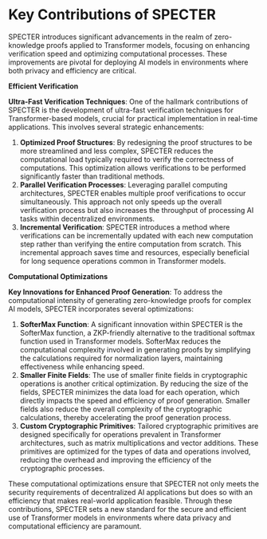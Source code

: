 # Key Contributions of SPECTER

SPECTER introduces significant advancements in the realm of zero-knowledge proofs applied to Transformer models, focusing on enhancing verification speed and optimizing computational processes. These improvements are pivotal for deploying AI models in environments where both privacy and efficiency are critical.

**Efficient Verification**

**Ultra-Fast Verification Techniques**: One of the hallmark contributions of SPECTER is the development of ultra-fast verification techniques for Transformer-based models, crucial for practical implementation in real-time applications. This involves several strategic enhancements:

1. **Optimized Proof Structures**: By redesigning the proof structures to be more streamlined and less complex, SPECTER reduces the computational load typically required to verify the correctness of computations. This optimization allows verifications to be performed significantly faster than traditional methods.
2. **Parallel Verification Processes**: Leveraging parallel computing architectures, SPECTER enables multiple proof verifications to occur simultaneously. This approach not only speeds up the overall verification process but also increases the throughput of processing AI tasks within decentralized environments.
3. **Incremental Verification**: SPECTER introduces a method where verifications can be incrementally updated with each new computation step rather than verifying the entire computation from scratch. This incremental approach saves time and resources, especially beneficial for long sequence operations common in Transformer models.

**Computational Optimizations**

**Key Innovations for Enhanced Proof Generation**: To address the computational intensity of generating zero-knowledge proofs for complex AI models, SPECTER incorporates several optimizations:

1. **SofterMax Function**: A significant innovation within SPECTER is the SofterMax function, a ZKP-friendly alternative to the traditional softmax function used in Transformer models. SofterMax reduces the computational complexity involved in generating proofs by simplifying the calculations required for normalization layers, maintaining effectiveness while enhancing speed.
2. **Smaller Finite Fields**: The use of smaller finite fields in cryptographic operations is another critical optimization. By reducing the size of the fields, SPECTER minimizes the data load for each operation, which directly impacts the speed and efficiency of proof generation. Smaller fields also reduce the overall complexity of the cryptographic calculations, thereby accelerating the proof generation process.
3. **Custom Cryptographic Primitives**: Tailored cryptographic primitives are designed specifically for operations prevalent in Transformer architectures, such as matrix multiplications and vector additions. These primitives are optimized for the types of data and operations involved, reducing the overhead and improving the efficiency of the cryptographic processes.

These computational optimizations ensure that SPECTER not only meets the security requirements of decentralized AI applications but does so with an efficiency that makes real-world application feasible. Through these contributions, SPECTER sets a new standard for the secure and efficient use of Transformer models in environments where data privacy and computational efficiency are paramount.
